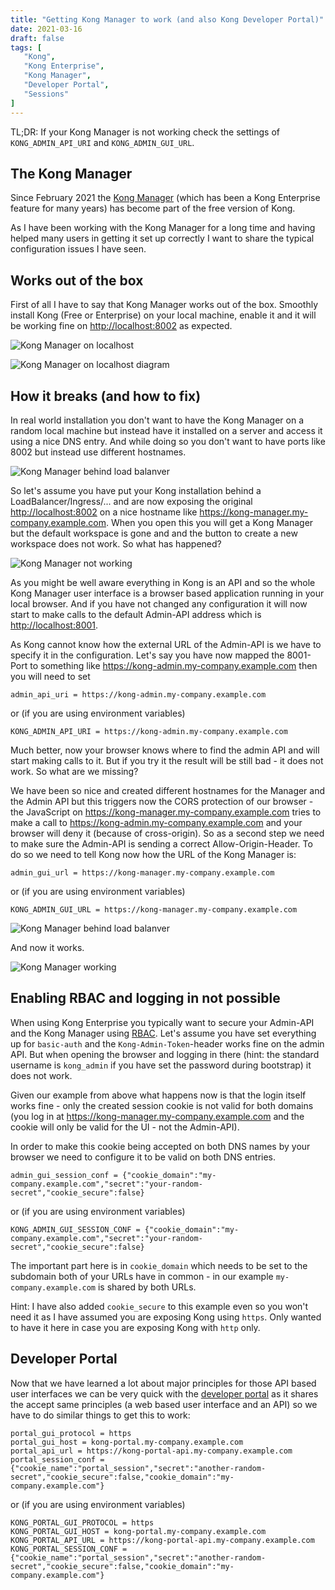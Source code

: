 ```yaml
---
title: "Getting Kong Manager to work (and also Kong Developer Portal)"
date: 2021-03-16
draft: false
tags: [
   "Kong",
   "Kong Enterprise",
   "Kong Manager",
   "Developer Portal",
   "Sessions"
]
---
```


TL;DR: If your Kong Manager is not working check the settings of `KONG_ADMIN_API_URI` and `KONG_ADMIN_GUI_URL`.

## The Kong Manager

Since February 2021 the [Kong Manager](https://docs.konghq.com/enterprise/2.3.x/kong-manager/overview/) (which has been a Kong Enterprise feature for many years) has become part of the free version of Kong.

As I have been working with the Kong Manager for a long time and having helped many users in getting it set up correctly I want to share the typical configuration issues I have seen.

## Works out of the box

First of all I have to say that Kong Manager works out of the box. Smoothly install Kong (Free or Enterprise) on your local machine, enable it and it will be working fine on <http://localhost:8002> as expected.

![Kong Manager on localhost](/img/Kong_Manager_localhost.jpeg)

![Kong Manager on localhost diagram](/img/Kong_Manager_diagram_localhost.jpeg)

## How it breaks (and how to fix)

In real world installation you don't want to have the Kong Manager on a random local machine but instead have it installed on a server and access it using a nice DNS entry. And while doing so you don't want to have ports like 8002 but instead use different hostnames.

![Kong Manager behind load balanver](/img/Kong_Manager_behind_loadbalancer.jpeg)

So let's assume you have put your Kong installation behind a LoadBalancer/Ingress/... and are now exposing the original <http://localhost:8002> on a nice hostname like <https://kong-manager.my-company.example.com>. When you open this you will get a Kong Manager but the default workspace is gone and and the button to create a new workspace does not work. So what has happened?

![Kong Manager not working](/img/Kong_Manager_broken.jpeg)

As you might be well aware everything in Kong is an API and so the whole Kong Manager user interface is a browser based application running in your local browser. And if you have not changed any configuration it will now start to make calls to the default Admin-API address which is <http://localhost:8001>.

As Kong cannot know how the external URL of the Admin-API is we have to specify it in the configuration. Let's say you have now mapped the 8001-Port to something like <https://kong-admin.my-company.example.com> then you will need to set

```config
admin_api_uri = https://kong-admin.my-company.example.com
```

or (if you are using environment variables)

```config
KONG_ADMIN_API_URI = https://kong-admin.my-company.example.com
```

Much better, now your browser knows where to find the admin API and will start making calls to it. But if you try it the result will be still bad - it does not work. So what are we missing?

We have been so nice and created different hostnames for the Manager and the Admin API but this triggers now the CORS protection of our browser - the JavaScript on <https://kong-manager.my-company.example.com> tries to make a call to <https://kong-admin.my-company.example.com> and your browser will deny it (because of cross-origin). So as a second step we need to make sure the Admin-API is sending a correct Allow-Origin-Header. To do so we need to tell Kong now how the URL of the Kong Manager is:

```config
admin_gui_url = https://kong-manager.my-company.example.com
```

or (if you are using environment variables)

```config
KONG_ADMIN_GUI_URL = https://kong-manager.my-company.example.com
```

![Kong Manager behind load balanver](/img/Kong_Manager_behind_loadbalancer.jpeg)

And now it works.

![Kong Manager working](/img/Kong_Manager_working.jpeg)

## Enabling RBAC and logging in not possible

When using Kong Enterprise you typically want to secure your Admin-API and the Kong Manager using [RBAC](https://docs.konghq.com/enterprise/2.3.x/kong-manager/authentication/super-admin/). Let's assume you have set everything up for `basic-auth` and the `Kong-Admin-Token`-header works fine on the admin API. But when opening the browser and logging in there (hint: the standard username is `kong_admin` if you have set the password during bootstrap) it does not work.

Given our example from above what happens now is that the login itself works fine - only the created session cookie is not valid for both domains (you log in at <https://kong-manager.my-company.example.com> and the cookie will only be valid for the UI - not the Admin-API).

In order to make this cookie being accepted on both DNS names by your browser we need to configure it to be valid on both DNS entries.

```config
admin_gui_session_conf = {"cookie_domain":"my-company.example.com","secret":"your-random-secret","cookie_secure":false}
```

or (if you are using environment variables)

```config
KONG_ADMIN_GUI_SESSION_CONF = {"cookie_domain":"my-company.example.com","secret":"your-random-secret","cookie_secure":false}
```

The important part here is in `cookie_domain` which needs to be set to the subdomain both of your URLs have in common - in our example `my-company.example.com` is shared by both URLs.

Hint: I have also added `cookie_secure` to this example even so you won't need it as I have assumed you are exposing Kong using `https`. Only wanted to have it here in case you are exposing Kong with `http` only.

## Developer Portal

Now that we have learned a lot about major principles for those API based user interfaces we can be very quick with the [developer portal](https://docs.konghq.com/enterprise/2.3.x/developer-portal/) as it shares the accept same principles (a web based user interface and an API) so we have to do similar things to get this to work:

```config
portal_gui_protocol = https
portal_gui_host = kong-portal.my-company.example.com
portal_api_url = https://kong-portal-api.my-company.example.com
portal_session_conf = {"cookie_name":"portal_session","secret":"another-random-secret","cookie_secure":false,"cookie_domain":"my-company.example.com"} 
```

or (if you are using environment variables)

```config
KONG_PORTAL_GUI_PROTOCOL = https
KONG_PORTAL_GUI_HOST = kong-portal.my-company.example.com
KONG_PORTAL_API_URL = https://kong-portal-api.my-company.example.com
KONG_PORTAL_SESSION_CONF = {"cookie_name":"portal_session","secret":"another-random-secret","cookie_secure":false,"cookie_domain":"my-company.example.com"} 
```
